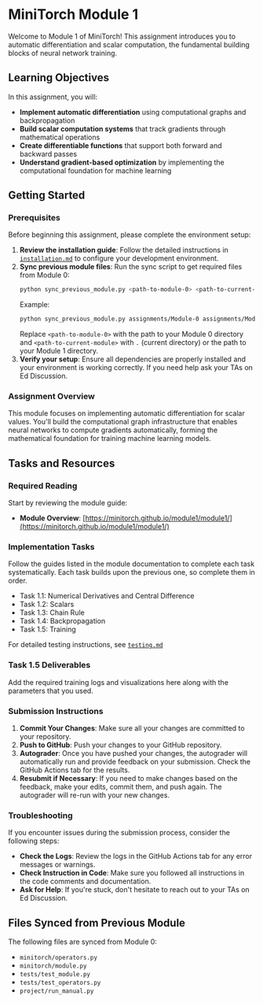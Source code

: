 # MiniTorch Module 1

Welcome to Module 1 of MiniTorch! This assignment introduces you to automatic differentiation and scalar computation, the fundamental building blocks of neural network training.

## Learning Objectives

In this assignment, you will:

- **Implement automatic differentiation** using computational graphs and backpropagation
- **Build scalar computation systems** that track gradients through mathematical operations  
- **Create differentiable functions** that support both forward and backward passes
- **Understand gradient-based optimization** by implementing the computational foundation for machine learning

## Getting Started

### Prerequisites

Before beginning this assignment, please complete the environment setup:

1. **Review the installation guide**: Follow the detailed instructions in [`installation.md`](installation.md) to configure your development environment.
2. **Sync previous module files**: Run the sync script to get required files from Module 0:
   ```bash
   python sync_previous_module.py <path-to-module-0> <path-to-current-module>
   ```
   Example:
   ```bash
   python sync_previous_module.py assignments/Module-0 assignments/Module-1
   ```
   Replace `<path-to-module-0>` with the path to your Module 0 directory and `<path-to-current-module>` with `.` (current directory) or the path to your Module 1 directory.
3. **Verify your setup**: Ensure all dependencies are properly installed and your environment is working correctly. If you need help ask your TAs on Ed Discussion.

### Assignment Overview

This module focuses on implementing automatic differentiation for scalar values. You'll build the computational graph infrastructure that enables neural networks to compute gradients automatically, forming the mathematical foundation for training machine learning models.

## Tasks and Resources

### Required Reading

Start by reviewing the module guide:
- **Module Overview**: [https://minitorch.github.io/module1/module1/](https://minitorch.github.io/module1/module1/)

### Implementation Tasks

Follow the guides listed in the module documentation to complete each task systematically. Each task builds upon the previous one, so complete them in order.

* Task 1.1: Numerical Derivatives and Central Difference
* Task 1.2: Scalars  
* Task 1.3: Chain Rule
* Task 1.4: Backpropagation
* Task 1.5: Training

For detailed testing instructions, see [`testing.md`](testing.md)

### Task 1.5 Deliverables
Add the required training logs and visualizations here along with the parameters that you used.

### Submission Instructions

1. **Commit Your Changes**: Make sure all your changes are committed to your repository.
2. **Push to GitHub**: Push your changes to your GitHub repository.
3. **Autograder**: Once you have pushed your changes, the autograder will automatically run and provide feedback on your submission. Check the GitHub Actions tab for the results.
4. **Resubmit if Necessary**: If you need to make changes based on the feedback, make your edits, commit them, and push again. The autograder will re-run with your new changes.

### Troubleshooting

If you encounter issues during the submission process, consider the following steps:

- **Check the Logs**: Review the logs in the GitHub Actions tab for any error messages or warnings.
- **Check Instruction in Code**: Make sure you followed all instructions in the code comments and documentation.
- **Ask for Help**: If you're stuck, don't hesitate to reach out to your TAs on Ed Discussion.

## Files Synced from Previous Module

The following files are synced from Module 0:
- `minitorch/operators.py`
- `minitorch/module.py` 
- `tests/test_module.py`
- `tests/test_operators.py`
- `project/run_manual.py`